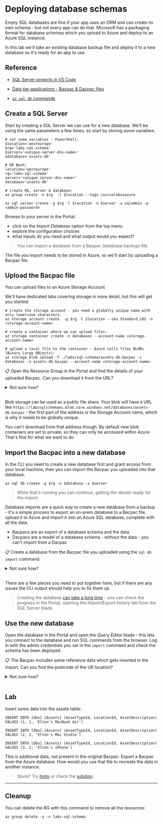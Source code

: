 # Deploying database schemas

Empty SQL databases are fine if your app uses an ORM and can create its own schema - but not every app can do that. Microsoft has a packaging format for database schemas which you upload to Azure and deploy to an Azure SQL instance.

In this lab we'll take an existing database backup file and deploy it to a new database so it's ready for an app to use.

## Reference

- [SQL Server projects in VS Code](https://learn.microsoft.com/en-us/sql/azure-data-studio/extensions/sql-database-project-extension?view=sql-server-ver16)

- [Data tier applications - Bacpac & Dacpac files](https://learn.microsoft.com/en-us/sql/relational-databases/data-tier-applications/data-tier-applications?view=sql-server-ver16)

- [`az sql db` commands](https://docs.microsoft.com/en-us/cli/azure/sql/db?view=azure-cli-latest)


## Create a SQL Server 

Start by creating a SQL Server we can use for a new database. We'll be using the same parameters a few times, so start by storing some variables.

```
# set some variables - PowerShell:
$location='westeurope'
$rg='labs-sql-schema'
$server='<unique-server-dns-name>'
$database='assets-db'

# OR Bash:
location='westeurope'
rg='labs-sql-schema'
server='<unique-server-dns-name>'
database='assets-db'

# create RG, server & database:
az group create -n $rg  -l $location --tags courselabs=azure

az sql server create -g $rg -l $location -n $server -u sqladmin -p <admin-password>
```

Browse to your server in the Portal:

- click on the _Import Database_ option from the top menu
- explore the configuration choices
- what inputs do you need and what output would you expect?

> You can import a database from a Bacpac (database backup) file. 

The file you import needs to be stored in Azure, so we'll start by uploading a Bacpac file.

## Upload the Bacpac file

You can upload files to an Azure Storage Account. 

We'll have dedicated labs covering storage in more detail, but this will get you started:

```
# create the storage account - you need a globally unique name with only lowercase characters:
az storage account create  -g $rg -l $location --sku Standard_LRS -n <storage-account-name>

# create a container where we can upload files:
az storage container create -n databases --account-name <storage-account-name>

# upload a local file to the container - Azure calls files BLOBs (Binary Large OBjects):
az storage blob upload -f ./labs/sql-schema/assets-db.bacpac -c databases -n assets-db.bacpac --account-name <storage-account-name>
```

📋 Open the Resource Group in the Portal and find the details of your uploaded Bacpac. Can you download it from the URL?

<details>
  <summary>Not sure how?</summary>

Refresh the Resource Group and you'll see the Storage Account listed. Open that resource:

- under the _Data Storage_ left menu you'll see _Containers_
- open that and you'll see all the blob containers listed
- open the _databases_ container and you'll see the uploaded file
- click the file and you'll see the details - including the URL

</details><br/>

Blob storage can be used as a public file share. Your blob will have a URL like `https://labssqlschemaes.blob.core.windows.net/databases/assets-db.bacpac` - the first part of the address is the Storage Account name, which is why it needs to be globally unique.

You can't download from that address though. By default new blob containers are set to private, so they can only be accessed within Azure. That's fine for what we want to do.

## Import the Bacpac into a new database

In the CLI you need to create a new database first and grant access from your local machine, then you can import the Bacpac you uploaded into that database:

```
az sql db create -g $rg -n $database -s $server
```

> While that's running you can continue, getting the details ready for the import.

Database imports are a quick way to create a new database from a backup - it's a simple process to export an on-prem database to a Bacpac file, upload it to Azure and import it into an Azure SQL database, complete with all the data.

- Bacpacs are an export of a database schema and the data
- Dacpacs are a model of a database schema - without the data - you can't import from a Dacpac

📋 Create a database from the Bacpac file you uploaded using the `sql db import` command.

<details>
  <summary>Not sure how?</summary>

Check the help text:

```
az sql db import --help

# allow access for internal Azure services:
az sql server firewall-rule create -g $rg -s $server -n azure --start-ip-address 0.0.0.0 --end-ip-address 0.0.0.0

# find your public IP address (or browse to https://www.whatsmyip.org)
curl ifconfig.me

az sql server firewall-rule create -g $rg -s $server -n client --start-ip-address <ip-address> --end-ip-address <ip-address> 
```

You need to specify:

- admin credentials for the SQL Server
- URL for the file to import from the Storage Account
- storage account key
- name of the new database and the server to use

You need to get the access key for your blob storage. The help text gives you an example of to get a Shared Access Key (SAS), which is an authentication token to access the file:

```
# generate and print an authentication token:
az storage blob generate-sas  -c databases -n assets-db.bacpac --permissions r --expiry 2030-01-01T00:00:00Z --account-name <storage-account-name>
```

You'll get a key in the output which you can plug into the `import` command:

```
az sql db import -s $server -n $database -g $rg --storage-key-type SharedAccessKey -u sqladmin -p <server-password>  --storage-key <sas-key> --storage-uri <bacpac-url>
```

</details><br/>

There are a few pieces you need to put together here, but if there are any issues the CLI output should help you to fix them up.

> Creating the database [can take a long time](https://docs.microsoft.com/en-US/azure/azure-sql/database/database-import-export-hang?view=azuresql) - you can check the progress in the Portal, opening the _Import/Export history_ tab from the SQL Server blade.

## Use the new database

Open the database in the Portal and open the _Query Editor_ blade - this lets you connect to the database and run SQL commands from the browser. Log in with the admin credentials you set in the `import` command and check the schema has been deployed.

📋 The Bacpac includes some reference data which gets inserted in the import. Can you find the postcode of the UK location?

<details>
  <summary>Not sure how?</summary>

The query editor window has an object explorer on the left hand side - you can navigate the schema here and find the table and column names.

Then it's just standard SQL statements you can run inside the editor:

```
SELECT * FROM Locations

SELECT PostalCode FROM Locations WHERE Country='UK'
```

</details><br/>


## Lab

Insert some data into the assets table:

```
INSERT INTO [dbo].[Assets] (AssetTypeId, LocationId, AssetDescription)
VALUES (1, 1, 'Elton's MacBook Air')

INSERT INTO [dbo].[Assets] (AssetTypeId, LocationId, AssetDescription)
VALUES (2, 2, 'Elton's Mac Studio')

INSERT INTO [dbo].[Assets] (AssetTypeId, LocationId, AssetDescription)
VALUES (3, 2, 'Elton's iPhone')
```

This is additional data, not present in the original Bacpac. Export a Bacpac from the Azure database. How would you use that file to recreate the data in another instance.

> Stuck? Try [hints](hints.md) or check the [solution](solution.md).

___

## Cleanup

You can delete the RG with this command to remove all the resources:

```
az group delete -y -n labs-sql-schema
```